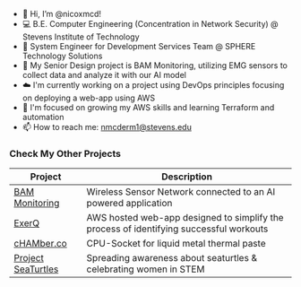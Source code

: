 - 👋 Hi, I’m @nicoxmcd!
- 💻 B.E. Computer Engineering (Concentration in Network Security) @ Stevens Institute of Technology
- 💼 System Engineer for Development Services Team @ SPHERE Technology Solutions
- 👀 My Senior Design project is BAM Monitoring, utilizing EMG sensors to collect data and analyze it with our AI model
- ☁️ I'm currently working on a project using DevOps principles focusing on deploying a web-app using AWS
- 🌱 I'm focused on growing my AWS skills and learning Terraform and automation
- 📫 How to reach me: nmcderm1@stevens.edu

### Check My Other Projects
| Project | Description |
| ----------- | ----------- |
| [BAM Monitoring](https://bam-monitoring.my.canva.site/) | Wireless Sensor Network connected to an AI powered application |
| [ExerQ](https://github.com/nicoxmcd/ExerQ) | AWS hosted web-app designed to simplify the process of identifying successful workouts |
| [cHAMber.co](https://sites.google.com/stevens.edu/chamberco/home) | CPU-Socket for liquid metal thermal paste |
| [Project SeaTurtles](https://nicoxmcd.github.io/Project-SeaTurtles) | Spreading awareness about seaturtles & celebrating women in STEM |
